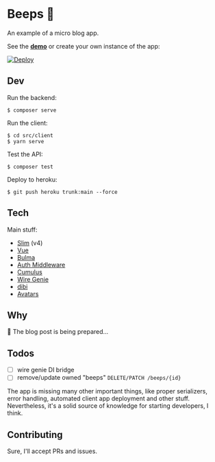# Beeps 🦚

An example of a micro blog app.

See the **[demo]** or create your own instance of the app:

[![Deploy](https://www.herokucdn.com/deploy/button.svg)](https://heroku.com/deploy)


## Dev

Run the backend:
```
$ composer serve
```

Run the client:
```
$ cd src/client
$ yarn serve
```


Test the API:
```
$ composer test
```


Deploy to heroku:
```
$ git push heroku trunk:main --force
```


## Tech

Main stuff:
- [Slim] (v4)
- [Vue]
- [Bulma]
- [Auth Middleware]
- [Cumulus]
- [Wire Genie]
- [dibi]
- [Avatars]


## Why

🚧 The blog post is being prepared...


## Todos

- [ ] wire genie DI bridge
- [ ] remove/update owned "beeps" `DELETE/PATCH /beeps/{id}`

The app is missing many other important things,
like proper serializers, error handling, automated client app deployment and other stuff.
Nevertheless, it's a solid source of knowledge for starting developers, I think.


## Contributing

Sure, I'll accept PRs and issues.


<!-- REFS -->
[demo]: https://beeps-microblog.herokuapp.com

[Slim]: https://www.slimframework.com
[Vue]: https://vuejs.org
[Bulma]: https://dibiphp.com/en/
[Auth Middleware]: https://github.com/dakujem/auth-middleware
[Cumulus]: https://github.com/dakujem/cumulus
[Wire Genie]: https://github.com/dakujem/wire-genie
[dibi]: https://dibiphp.com/en/
[Avatars]: https://avatars.dicebear.com
<!-- REFS -->

